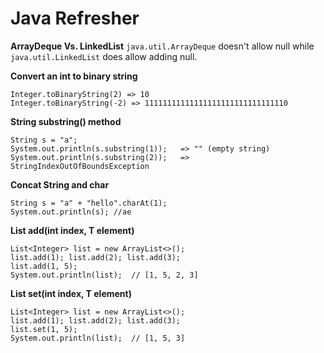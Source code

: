 # Java Refresher

**ArrayDeque Vs. LinkedList**
`java.util.ArrayDeque` doesn't allow null while `java.util.LinkedList` does allow adding null.

**Convert an int to binary string**
```
Integer.toBinaryString(2) => 10
Integer.toBinaryString(-2) => 11111111111111111111111111111110

```

**String substring() method**
```
String s = "a";
System.out.println(s.substring(1));   => "" (empty string)
System.out.println(s.substring(2));   => StringIndexOutOfBoundsException  
```

**Concat String and char**
```
String s = "a" + "hello".charAt(1);
System.out.println(s); //ae
```

**List add(int index, T element)**
```
List<Integer> list = new ArrayList<>();
list.add(1); list.add(2); list.add(3);
list.add(1, 5);
System.out.println(list);  // [1, 5, 2, 3]
```

**List set(int index, T element)**
```
List<Integer> list = new ArrayList<>();
list.add(1); list.add(2); list.add(3);
list.set(1, 5);
System.out.println(list);  // [1, 5, 3]
```
